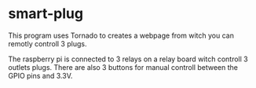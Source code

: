 # smart-plug
This program uses Tornado to creates a webpage from witch you can remotly controll 3 plugs.

The raspberry pi is connected to 3 relays on a relay board witch controll 3 outlets plugs. There are also 3 buttons for manual controll between the GPIO pins and 3.3V.
